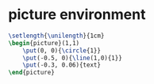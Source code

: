 # picture environment
```latex
\setlength{\unilength}{1cm}
\begin{picture}(1,1)
    \put(0, 0){\circle{1}}
    \put(-0.5, 0){\line(1,0){1}}
    \put(-0.3, 0.06){text}
\end{picture}
```
